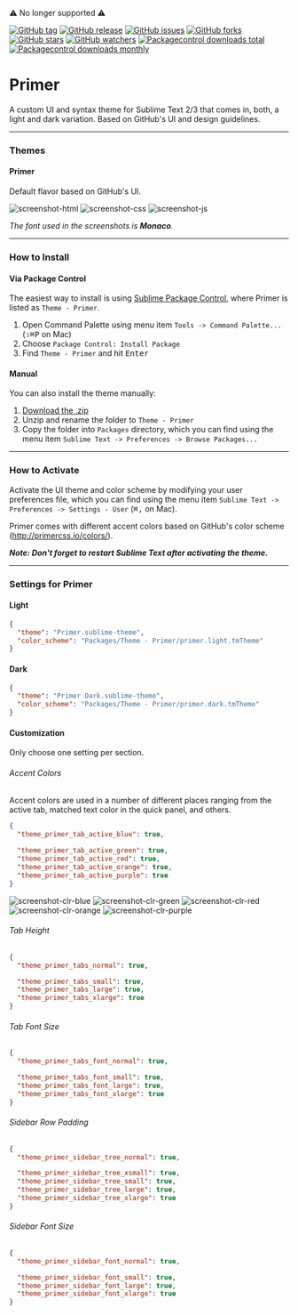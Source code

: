 ⚠️ No longer supported ⚠️

[![GitHub tag](https://img.shields.io/github/tag/karelvuong/st-primer.svg?style=flat-square)](https://github.com/karelvuong/st-primer/releases/latest/)
[![GitHub release](https://img.shields.io/github/release/karelvuong/st-primer.svg?style=flat-square)](https://github.com/karelvuong/st-primer/releases/)
[![GitHub issues](https://img.shields.io/github/issues/karelvuong/st-primer.svg?style=flat-square)](https://github.com/karelvuong/st-primer/issues?utf8=✓&q=is%3Aissue+is%3Aopen)
[![GitHub forks](https://img.shields.io/github/forks/karelvuong/st-primer.svg?style=social&label=Fork)](https://github.com/karelvuong/st-primer/network/)
[![GitHub stars](https://img.shields.io/github/stars/karelvuong/st-primer.svg?style=social&label=Star)](https://github.com/karelvuong/st-primer/stargazers/)
[![GitHub watchers](https://img.shields.io/github/watchers/karelvuong/st-primer.svg?style=social&label=Watch)](https://github.com/karelvuong/st-primer/watchers/)
[![Packagecontrol downloads total](https://img.shields.io/packagecontrol/dt/Theme%20-%20Primer.svg?style=flat-square)](https://packagecontrol.io/packages/Theme%20-%20Primer)
[![Packagecontrol downloads monthly](https://img.shields.io/packagecontrol/dm/Theme%20-%20Primer.svg?style=flat-square)](https://packagecontrol.io/packages/Theme%20-%20Primer)

# Primer

A custom UI and syntax theme for Sublime Text 2/3 that comes in, both, a light and dark variation. Based on GitHub's UI and design guidelines.

***

### Themes

#### Primer

Default flavor based on GitHub's UI.

![screenshot-html](screenshots/html.jpg)
![screenshot-css](screenshots/css.jpg)
![screenshot-js](screenshots/js.jpg)

*The font used in the screenshots is __Monaco__.*

***

### How to Install

#### Via Package Control

The easiest way to install is using [Sublime Package Control](https://sublime.wbond.net), where Primer is listed as `Theme - Primer`.

1. Open Command Palette using menu item `Tools -> Command Palette...` (<kbd>⇧</kbd><kbd>⌘</kbd><kbd>P</kbd> on Mac)
2. Choose `Package Control: Install Package`
3. Find `Theme - Primer` and hit <kbd>Enter</kbd>

#### Manual

You can also install the theme manually:

1. [Download the .zip](https://github.com/karelvuong/st-primer/archive/master.zip)
2. Unzip and rename the folder to `Theme - Primer`
3. Copy the folder into `Packages` directory, which you can find using the menu item `Sublime Text -> Preferences -> Browse Packages...`

***

### How to Activate

Activate the UI theme and color scheme by modifying your user preferences file, which you can find using the menu item `Sublime Text -> Preferences -> Settings - User` (<kbd>⌘</kbd><kbd>,</kbd> on Mac).

Primer comes with different accent colors based on GitHub's color scheme (http://primercss.io/colors/).

***Note: Don't forget to restart Sublime Text after activating the theme.***

***

### Settings for Primer

#### Light
```json
{
  "theme": "Primer.sublime-theme",
  "color_scheme": "Packages/Theme - Primer/primer.light.tmTheme"
}
```

#### Dark
```json
{
  "theme": "Primer Dark.sublime-theme",
  "color_scheme": "Packages/Theme - Primer/primer.dark.tmTheme"
}
```

#### Customization

Only choose one setting per section.

###### Accent Colors

Accent colors are used in a number of different places ranging from the active tab, matched text color in the quick panel, and others.

```json
{
  "theme_primer_tab_active_blue": true,

  "theme_primer_tab_active_green": true,
  "theme_primer_tab_active_red": true,
  "theme_primer_tab_active_orange": true,
  "theme_primer_tab_active_purple": true
}
```

![screenshot-clr-blue](screenshots/clr-blue.jpg)
![screenshot-clr-green](screenshots/clr-green.jpg)
![screenshot-clr-red](screenshots/clr-red.jpg)
![screenshot-clr-orange](screenshots/clr-orange.jpg)
![screenshot-clr-purple](screenshots/clr-purple.jpg)

###### Tab Height

```json
{
  "theme_primer_tabs_normal": true,

  "theme_primer_tabs_small": true,
  "theme_primer_tabs_large": true,
  "theme_primer_tabs_xlarge": true
}
```

###### Tab Font Size

```json
{
  "theme_primer_tabs_font_normal": true,

  "theme_primer_tabs_font_small": true,
  "theme_primer_tabs_font_large": true,
  "theme_primer_tabs_font_xlarge": true
}
```

###### Sidebar Row Padding

```json
{
  "theme_primer_sidebar_tree_normal": true,

  "theme_primer_sidebar_tree_xsmall": true,
  "theme_primer_sidebar_tree_small": true,
  "theme_primer_sidebar_tree_large": true,
  "theme_primer_sidebar_tree_xlarge": true
}
```

###### Sidebar Font Size
```json
{
  "theme_primer_sidebar_font_normal": true,

  "theme_primer_sidebar_font_small": true,
  "theme_primer_sidebar_font_large": true,
  "theme_primer_sidebar_font_xlarge": true
}
```
